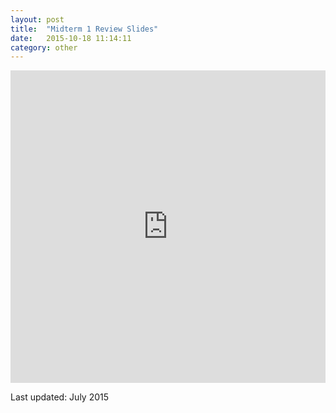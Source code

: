 ```yaml
---
layout: post
title:  "Midterm 1 Review Slides"
date:   2015-10-18 11:14:11
category: other
---
```


<iframe src="https://docs.google.com/presentation/d/1JCalRQi6SgpNZUppC6gP87vQFzDCaxHE9DGpk7AqVCs/embed?start=false&loop=false&delayms=60000" frameborder="0" width="100%" height="500px" allowfullscreen="true" mozallowfullscreen="true" webkitallowfullscreen="true"></iframe>

Last updated: July 2015